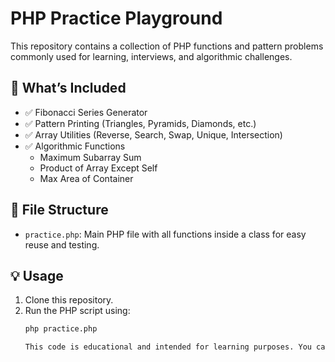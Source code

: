 # PHP Practice Playground

This repository contains a collection of PHP functions and pattern problems commonly used for learning, interviews, and algorithmic challenges.

## 🔧 What’s Included

- ✅ Fibonacci Series Generator
- ✅ Pattern Printing (Triangles, Pyramids, Diamonds, etc.)
- ✅ Array Utilities (Reverse, Search, Swap, Unique, Intersection)
- ✅ Algorithmic Functions
  - Maximum Subarray Sum
  - Product of Array Except Self
  - Max Area of Container

## 📂 File Structure

- `practice.php`: Main PHP file with all functions inside a class for easy reuse and testing.

## 💡 Usage

1. Clone this repository.
2. Run the PHP script using:
   ```bash
   php practice.php

   This code is educational and intended for learning purposes. You can expand it with more algorithms and patterns over time.
